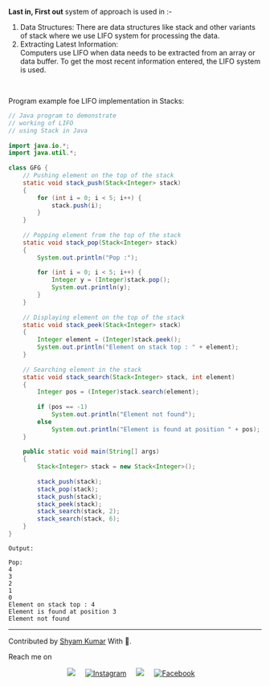 <p><b>Last in, First out</b> system of approach is used in :-</p>


1. Data Structures:
There are data structures like stack and other variants of stack where we use LIFO system for processing the data.
2. Extracting Latest Information:<br>
Computers use LIFO when data needs to be extracted from an array or data buffer. To get the most recent information entered, the LIFO system is used.
<br>

Program example foe LIFO implementation in Stacks:


``` java
// Java program to demonstrate 
// working of LIFO 
// using Stack in Java 
  
import java.io.*; 
import java.util.*; 
  
class GFG { 
    // Pushing element on the top of the stack 
    static void stack_push(Stack<Integer> stack) 
    { 
        for (int i = 0; i < 5; i++) { 
            stack.push(i); 
        } 
    } 
  
    // Popping element from the top of the stack 
    static void stack_pop(Stack<Integer> stack) 
    { 
        System.out.println("Pop :"); 
  
        for (int i = 0; i < 5; i++) { 
            Integer y = (Integer)stack.pop(); 
            System.out.println(y); 
        } 
    } 
  
    // Displaying element on the top of the stack 
    static void stack_peek(Stack<Integer> stack) 
    { 
        Integer element = (Integer)stack.peek(); 
        System.out.println("Element on stack top : " + element); 
    } 
  
    // Searching element in the stack 
    static void stack_search(Stack<Integer> stack, int element) 
    { 
        Integer pos = (Integer)stack.search(element); 
  
        if (pos == -1) 
            System.out.println("Element not found"); 
        else
            System.out.println("Element is found at position " + pos); 
    } 
  
    public static void main(String[] args) 
    { 
        Stack<Integer> stack = new Stack<Integer>(); 
  
        stack_push(stack); 
        stack_pop(stack); 
        stack_push(stack); 
        stack_peek(stack); 
        stack_search(stack, 2); 
        stack_search(stack, 6); 
    } 
} 
```

```
Output:

Pop:
4
3
2
1
0
Element on stack top : 4
Element is found at position 3
Element not found 
```


<hr>

 Contributed by <a href="https://github.com/ShyamKumar1">Shyam Kumar</a> With 💜. 

 Reach me on
<p align='center'>
  <a href="https://www.linkedin.com/in/shyam-kumar-9b9841157/"><img src="https://img.shields.io/badge/linkedin-%230077B5.svg?&style=for-the-badge&logo=linkedin&logoColor=white" /></a>&nbsp;&nbsp;&nbsp;&nbsp;
  <a href="https://www.instagram.com/_smiling_storm_/" target="_blank"><img src="https://img.shields.io/badge/Instagram-%23E4405F.svg?&style=for-the-badge&logo=instagram&logoColor=white" alt="Instagram"></a>&nbsp;&nbsp;&nbsp;&nbsp;
  <a href="mailto:shyam.ceolife@gmail.com?subject=Olá%20Punit"><img src="https://img.shields.io/badge/gmail-%23D14836.svg?&style=for-the-badge&logo=gmail&logoColor=white" /></a>&nbsp;&nbsp;&nbsp;&nbsp;
  <a href="https://www.facebook.com/shyam.george15/" target="_blank"><img src="https://img.shields.io/badge/Facebook-%231877F2.svg?&style=for-the-badge&logo=facebook&logoColor=white" alt="Facebook"></a>&nbsp;&nbsp;&nbsp;&nbsp;
</p>
